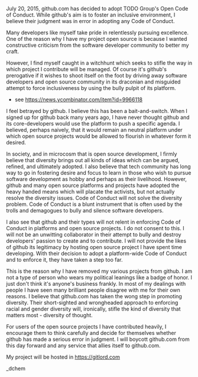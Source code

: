 
July 20, 2015, github.com has decided to adopt TODO Group's Open Code
of Conduct. While github's aim is to foster an inclusive environment, I believe
their judgment was in error in adopting any Code of Conduct.

Many developers like myself take pride in relentlessly pursuing excellence.
One of the reason why I have my project open source is because I wanted
constructive criticism from the software developer community to better my craft.

However, I find myself caught in a witchhunt which seeks to stifle the way in
which project I contribute will be managed. Of course it's github's prerogative
if it wishes to shoot itself on the foot by driving away software developers and
open source community in its draconian and misguided attempt to force
inclusiveness by using the bully pulpit of its platform.

- see https://news.ycombinator.com/item?id=9966118

I feel betrayed by github. I believe this has been a bait-and-switch.
When I signed up for github back many years ago, I have never thought github
and its core-developers would use the platform to push a specific agenda.
I believed, perhaps naively, that it would remain an neutral platform under
which open source projects would be allowed to flourish in whatever form it
desired.

In society, and in microcosm that is open source development, I firmly believe
that diversity brings out all kinds of ideas which can be argued, refined, and
ultimately adopted. I also believe that tech community has long way to go in
fostering desire and focus to learn in those who wish to pursue software
development as hobby and perhaps as their livelihood. However, github and many
open source platforms and projects have adopted the heavy handed means which
will placate the activists, but not actually resolve the diversity issues.
Code of Conduct will not solve the diversity problem. Code of Conduct is a blunt
instrument that is often used by the trolls and demagogues to bully and silence
software developers.

I also see that github and their types will not relent in enforcing Code of
Conduct in platforms and open source projects. I do not consent to this. I will
not be an unwitting collaborator in their attempt to bully and destroy developers'
passion to create and to contribute. I will not provide the likes of github its
legitimacy by hosting open source project I have spent time developing. With
their decision to adopt a platform-wide Code of Conduct and to enforce it, they
have taken a step too far.

This is the reason why I have removed my various projects from github. I am not
a type of person who wears my political leanings like a badge of honor. I just
don't think it's anyone's business frankly. In most of my dealings with people
I have seen many brilliant people disagree with me for their own reasons. I
believe that github.com has taken the wong step in promoting diversity. Their
short-sighted and wrongheaded approach to enforcing racial and gender diversity
will, ironically, stifle the kind of diversity that matters most -
diversity of thought.

For users of the open source projects I have contributed heavily, I encourage
them to think carefully and decide for themselves whether github has made a
serious error in judgment. I will boycott github.com from this day forward and
any service that allies itself to github.com.

My project will be hosted in https://gitlord.com


_dchem
